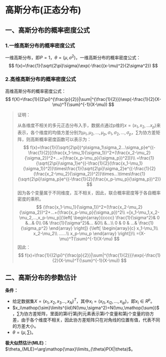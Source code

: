 # 高斯分布(正态分布)

## 一、高斯分布的概率密度公式

### 1.一维高斯分布的概率密度公式

一维高斯分布，即$P=1$，$\theta=(\mu,\sigma^2)$，一维高斯分布的概率密度公式：
$$
f(x)=\frac{1}{\sqrt{2\pi}\sigma}\exp(-\frac{(x-\mu)^2}{2\sigma^2})
$$


### 2.高维高斯分布的概率密度公式

高维高斯分布的概率密度公式：
$$
f(X)=\frac{1}{(2\pi)^{\frac{p}{2}}|\sum|^{\frac{1}{2}}}\exp(-\frac{1}{2}(X-\mu)^T{\sum}^{-1}(X-\mu))
$$

> 证明：
>
> 从各维度不相关的多元正态分布入手，数据点通过p维的$x=(x_1,x_2,...x_p)$来表示，各个维度的均值方差分别为$\mu_1,\mu_2,...,\mu_p,\sigma_1,\sigma_2,...,\sigma_p$，$\sum$为协方差矩阵，则高斯概率密度函数可以表示为：
> $$
> f(x)=\frac{1}{(\sqrt{2\pi})^p\sigma_1\sigma_2...\sigma_p}e^{(-\frac{1}{2}[(\frac{x_1-\mu_1}{\sigma_1})^2+(\frac{x_2-\mu_2}{\sigma_2})^2+...+(\frac{x_p-\mu_p}{\sigma_p})^2])}\\
> =\frac{1}{\sqrt{2\pi}\sigma_1}e^{(-\frac{1}{2}(\frac{x_1-\mu_1}{\sigma_1})^2)}\times\frac{1}{\sqrt{2\pi}\sigma_2}e^{(-\frac{1}{2}(\frac{x_2-\mu_2}{\sigma_2})^2)}\times...\times\frac{1}{\sqrt{2\pi}\sigma_p}e^{(-\frac{1}{2}(\frac{x_p-\mu_p}{\sigma_p})^2)}
> $$
> 因为各个变量属于不同维度，互不相关，因此，联合概率密度等于各自概率密度的乘积。
> $$
> (\frac{x_1-\mu_1}{\sigma_1})^2+(\frac{x_2-\mu_2}{\sigma_2})^2+...+(\frac{x_p-\mu_p}{\sigma_p})^2\\
> =[x_1-\mu_1,x_2-\mu_2,...,x_p-\mu_p]{\left[
> \begin{array}{cccc}
> \frac{1}{\sigma^2}& 0 &...& 0\\
> 0& \frac{1}{\sigma^2}&... &0\\
> &...\\
> 0 & 0 & ...& \frac{1}{\sigma_p^2}
> \end{array}
> \right]}
> {\left[
> \begin{array}{c}
> x_1-\mu_1\\
> x_2-\mu_2\\
> ......\\
> x_p-\mu_p
> \end{array}
> \right]}\\
> =(X-\mu)^T{\sum}^{-1}(X-\mu)
> $$
> 因此：
> $$
> f(x)=\frac{1}{(2\pi)^{\frac{p}{2}}|\sum|^{\frac{1}{2}}}\exp(-\frac{1}{2}(X-\mu)^T{\sum}^{-1}(X-\mu))
> $$



## 二、高斯分布的参数估计

**条件：**

+ 给定数据集$X=(x_1,x_2,x_3...,x_N)^T$，其中$x_i=(x_{i1},x_{i2},...,x_{ip})$，即$x_i\in R^p$。
+ $x_i\mathop{\sim}\limits^{iid}N(\mu,\sigma^2)=N(\mu,\mathop{\sum})$，$\sum$为协方差矩阵，里面的第i行第j列元素表示第i个变量和第j个变量的协方差，由于各个维度不相关，因此协方差矩阵只在对角线的位置有值，代表不同的方差大小。
+ $\theta=(\mu,\sum)$。

**极大似然估计(MLE)**：$\theta_{MLE}=\arg\mathop{\max}\limits_{\theta}P(X|\theta)$。